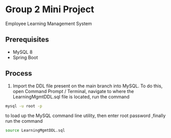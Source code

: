 # Group 2 Mini Project

Employee Learning Management System

## Prerequisites

- MySQL 8
- Spring Boot

## Process

1. Import the DDL file present on the main branch into MySQL. To do this, open Command Prompt / Terminal, navigate to where the LearningMgmtDDL.sql file is located, run the command 

```bash
mysql -u root -p
```

to load up the MySQL command line utility, then enter root password ,finally run the command 

```bash
source LearningMgmtDDL.sql
```
